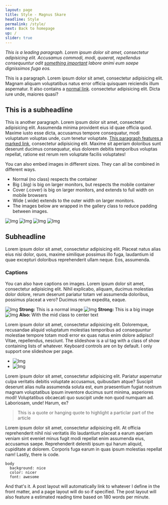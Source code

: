 ```yaml
---
layout: page
title: Style - Magnus Skare
headline: Style
permalink: /style/
next: Back to homepage
up: /
slider: true
---
```


*This is a leading paragraph. Lorem ipsum dolor sit amet, consectetur adipisicing elit. Accusamus commodi, modi, quaerat, repellendus consequuntur odit <a href="#" class="mark">something important</a> labore animi eum saepe dignissimos fuga eos.*

This is a paragraph. Lorem ipsum dolor sit amet, consectetur adipisicing elit. Magnam aliquam voluptatibus natus error officia quisquam reiciendis illum aspernatur. It also contains a <a href="#">normal link</a>. consectetur adipisicing elit. Dicta iure unde, maiores quasi?

## This is a subheadline

This is another paragraph. Lorem ipsum dolor sit amet, consectetur adipisicing elit. Assumenda minima provident eius id quae officia quod. Maxime iusto esse dicta, accusamus tempore consequatur, modi voluptatum voluptas unde, cum tenetur voluptate. <a href="#" class="mark">This paragraph features a marked link</a>, consectetur adipisicing elit. Maxime sit aperiam doloribus sunt deserunt ducimus consequatur, eius dolorem debitis temporibus voluptas repellat, ratione est rerum rem voluptate facilis voluptates!

You can also embed images in different sizes. They can all be combined in different ways.

* Normal (no class) respects the container
* Big (.big) is big on larger monitors, but respects the mobile container
* Cover (.cover) is big on larger monitors, and extends to full width on mobile browsers
* Wide (.wide) extends to the outer width on larger monitors.
* The images below are wrapped in the gallery class to reduce padding between images.

<div class="gallery">
	<img src="../img/assets/cover.jpg" alt="Img">
	<img src="../img/assets/cover.jpg" alt="Img" class="big">
	<img src="../img/assets/cover.jpg" alt="Img" class="cover">
	<img src="../img/assets/cover.jpg" alt="Img" class="wide">
</div>

## Subheadline

Lorem ipsum dolor sit amet, consectetur adipisicing elit. Placeat natus alias eius nisi dolor, quos, maxime similique possimus illo fuga, laudantium id quae excepturi doloribus reprehenderit ullam neque. Eos, assumenda.

### Captions

You can also have captions on images. Lorem ipsum dolor sit amet, consectetur adipisicing elit. Nihil explicabo, aliquam, ducimus molestias dolor dolore, rerum deserunt pariatur totam vel assumenda doloribus, possimus placeat a vero? Ducimus rerum expedita, eaque.

<div class="gallery">
	<span class="caption">
		<img src="../img/assets/cover.jpg" alt="Img">
		<span><strong>Strong:</strong> This is a normal image</span>
	</span>
	<span class="caption big">
		<img src="../img/assets/cover.jpg" alt="Img">
		<span><strong>Strong:</strong> This is a big image</span>
	</span>
	<span class="caption wide cover mid">
		<img src="../img/assets/cover.jpg" alt="Img">
		<span><strong>Also:</strong> With the mid class to center text</span>
	</span>
</div>

Lorem ipsum dolor sit amet, consectetur adipisicing elit. Doloremque, recusandae aliquid voluptatum molestias temporibus ad consequuntur molestiae tempore totam modi error ex quas natus enim dolore adipisci! Vitae, repellendus, nesciunt. The slideshow is a ul tag with a class of show containing lists of whatever. Keyboard controls are on by default. I only support one slideshow per page.

<ul class="show">
	<li>
		<img src="../img/assets/cover.jpg" alt="Img">
	</li>
	<li>
		<img src="../img/assets/cover.jpg" alt="Img">
	</li>
</ul>

Lorem ipsum dolor sit amet, consectetur adipisicing elit. Pariatur aspernatur culpa veritatis debitis voluptate accusamus, quibusdam atque? Suscipit deserunt alias nulla assumenda soluta est, eum praesentium fugiat nostrum magnam voluptatibus ipsum inventore ducimus sunt minima, asperiores modi! Voluptatibus obcaecati quo suscipit unde non quod numquam ad. Laboriosam, unde! Harum, ex?

> This is a quote or hanging quote to highlight a particlar part of the article

Lorem ipsum dolor sit amet, consectetur adipisicing elit. At officia reprehenderit nihil nisi veritatis illo laudantium placeat a earum aperiam veniam sint eveniet minus fugit modi repellat enim assumenda eius, accusamus saepe. Reprehenderit deleniti ipsum qui harum aliquid, cupiditate at dolorem. Corporis fuga earum in quas ipsum molestias repellat nam! Lastly, there is code.

	body
	  background: nice
	  color: nicer
	  font: awesome

And that's it. A post layout will automatically link to whatever I define in the front matter, and a page layout will do so if specified. The post layout will also feature a estimated reading time based on 180 words per minute.







